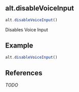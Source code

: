 [//]: # (version=c8f28b2284402eb48c46f60cf57cf8b646cdf4246c5cd5d8aa38e054d31a6f91)

## alt.disableVoiceInput

```js
alt.disableVoiceInput()
```

Disables Voice Input



## Example

```js
alt.disableVoiceInput()
```

## References

*TODO*